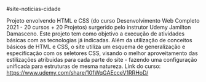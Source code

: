 #site-noticias-cidade

Projeto envolvendo HTML e CSS (do curso Desenvolvimento Web Completo 2021 - 20 cursos + 20 Projetos) surgerido pelo instrutor Udemy Jamilton Damasceno. Este projeto tem como objetivo a execução de atividades básicas com as tecnologias já indicadas. Além da utilização de conceitos básicos de HTML e CSS, o site utiliza um esquema de generalização e especificação com os seletores CSS, visando o melhor aproveitamento das estilizações atribuidas para cada parte do site - fazendo uma configuração unificada para estruturas de mesma natureza.
Link do curso: https://www.udemy.com/share/101WqGAEcceV1RRHoD/
